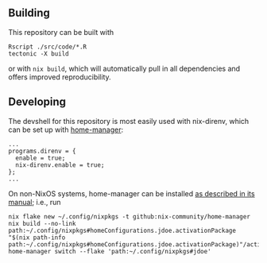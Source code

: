 ## Building

This repository can be built with
```
Rscript ./src/code/*.R
tectonic -X build
```
or with `nix build`, which will automatically pull in all dependencies
and offers improved reproducibility.

## Developing

The devshell for this repository is most easily used with nix-direnv, which can
be set up with [home-manager](https://github.com/nix-community/home-manager):

```
...
programs.direnv = {
  enable = true;
  nix-direnv.enable = true;
};
...
```

On non-NixOS systems, home-manager can be installed
[as described in its manual](https://nix-community.github.io/home-manager/index.html#sec-flakes-standalone);
i.e., run
```
nix flake new ~/.config/nixpkgs -t github:nix-community/home-manager
nix build --no-link path:~/.config/nixpkgs#homeConfigurations.jdoe.activationPackage
"$(nix path-info path:~/.config/nixpkgs#homeConfigurations.jdoe.activationPackage)"/activate
home-manager switch --flake 'path:~/.config/nixpkgs#jdoe'
```
